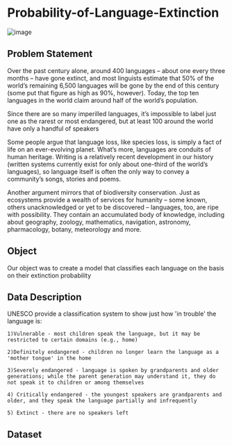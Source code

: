 # Probability-of-Language-Extinction
![image](https://user-images.githubusercontent.com/22665704/166256551-cbd364e2-0a04-4a7d-a4f1-329ce605e757.png)


## Problem Statement

Over the past century alone, around 400 languages – about one every three months – have gone extinct, and most linguists estimate that 50% of the world’s remaining 6,500 languages will be gone by the end of this century (some put that figure as high as 90%, however). Today, the top ten languages in the world claim around half of the world’s population. 

Since there are so many imperilled languages, it’s impossible to label just one as the rarest or most endangered, but at least 100 around the world have only a handful of speakers

Some people argue that language loss, like species loss, is simply a fact of life on an ever-evolving planet. What’s more, languages are conduits of human heritage. Writing is a relatively recent development in our history (written systems currently exist for only about one-third of the world’s languages), so language itself is often the only way to convey a community’s songs, stories and poems. 

Another argument mirrors that of biodiversity conservation. Just as ecosystems provide a wealth of services for humanity – some known, others unacknowledged or yet to be discovered – languages, too, are ripe with possibility. They contain an accumulated body of knowledge, including about geography, zoology, mathematics, navigation, astronomy, pharmacology, botany, meteorology and more. 

## Object
Our object was to create a model that classifies each language on the basis on their extinction probability

## Data Description

UNESCO provide a classification system to show just how 'in trouble' the language is:
```
1)Vulnerable - most children speak the language, but it may be restricted to certain domains (e.g., home)

2)Definitely endangered - children no longer learn the language as a 'mother tongue' in the home

3)Severely endangered - language is spoken by grandparents and older generations; while the parent generation may understand it, they do not speak it to children or among themselves

4) Critically endangered - the youngest speakers are grandparents and older, and they speak the language partially and infrequently

5) Extinct - there are no speakers left
```

## Dataset
